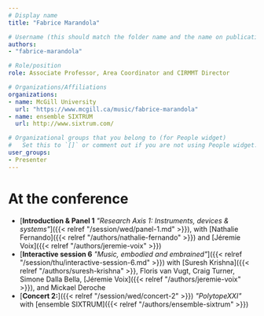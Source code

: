 ```yaml
---
# Display name
title: "Fabrice Marandola"

# Username (this should match the folder name and the name on publications)
authors:
- "fabrice-marandola"

# Role/position
role: Associate Professor, Area Coordinator and CIRMMT Director

# Organizations/Affiliations
organizations:
- name: McGill University
  url: "https://www.mcgill.ca/music/fabrice-marandola"
- name: ensemble SIXTRUM
  url: http://www.sixtrum.com/

# Organizational groups that you belong to (for People widget)
#   Set this to `[]` or comment out if you are not using People widget.
user_groups:
- Presenter
---
```


<!--
# About

Elit exercitation eu occaecat velit ad.
-->

# At the conference

- [**Introduction & Panel 1** *"Research Axis 1: Instruments, devices & systems"*]({{< relref "/session/wed/panel-1.md" >}}), with [Nathalie Fernando]({{< relref "/authors/nathalie-fernando" >}}) and [Jéremie Voix]({{< relref "/authors/jeremie-voix" >}})
- [**Interactive session 6** *"Music, embodied and embrained"*]({{< relref "/session/thu/interactive-session-6.md" >}}) with [Suresh Krishna]({{< relref "/authors/suresh-krishna" >}}, Floris van Vugt, Craig Turner, Simone Dalla Bella, [Jéremie Voix]({{< relref "/authors/jeremie-voix" >}}), and Mickael Deroche
- [**Concert 2:**]({{< relref "/session/wed/concert-2" >}}) *"PolytopeXXI"* with [ensemble SIXTRUM]({{< relref "/authors/ensemble-sixtrum" >}})